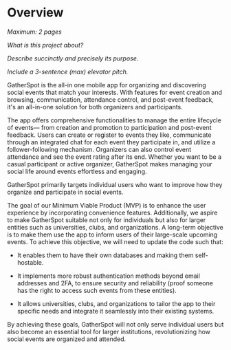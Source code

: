 # Overview

*Maximum: 2 pages*

*What is this project about?*

*Describe succinctly and precisely its purpose.*

*Include a 3-sentence (max) elevator pitch.*

GatherSpot is the all-in one mobile app for organizing and discovering social events that match your interests. With features for event creation and browsing, communication, attendance control, and post-event feedback, it's an all-in-one solution for both organizers and participants. 

The app offers comprehensive functionalities to manage the entire lifecycle of events— from creation and promotion to participation and post-event feedback. Users can create or register to events they like, communicate through an integrated chat for each event they participate in, and utilize a follower-following mechanism. Organizers can also control event attendance and see the event rating after its end. Whether you want to be a casual participant or active organizer, GatherSpot makes managing your social life around events effortless and engaging.

GatherSpot primarily targets individual users who want to improve how they organize and participate in social events.

The goal of our Minimum Viable Product (MVP) is to enhance the user experience by incorporating convenience features.
Additionally, we aspire to make GatherSpot suitable not only for individuals but also for larger entities such as universities, clubs, and organizations. A long-term objective is to make them use the app to inform users of their large-scale upcoming events. To achieve this objective, we will need to update the code such that:

 -  It enables them to have their own databases and making them self-hostable. 

 -  It implements more robust authentication methods beyond email addresses and 2FA, to ensure security and reliability (proof someone has the right to access such events from these entities).

 - It allows universities, clubs, and organizations to tailor the app to their specific needs and integrate it seamlessly into their existing systems.

By achieving these goals, GatherSpot will not only serve individual users but also become an essential tool for larger institutions, revolutionizing how social events are organized and attended.
